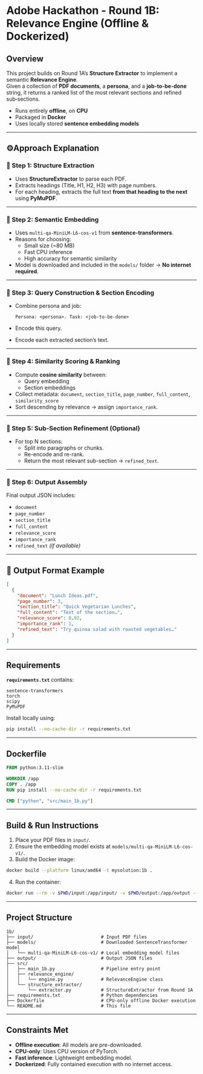 # Adobe Hackathon - Round 1B: Relevance Engine (Offline & Dockerized)

## Overview

This project builds on Round 1A’s **Structure Extractor** to implement a semantic **Relevance Engine**.  
Given a collection of **PDF documents**, a **persona**, and a **job-to-be-done** string, it returns a ranked list of the most relevant sections and refined sub‑sections.

- Runs entirely **offline**, on **CPU**
- Packaged in **Docker**
- Uses locally stored **sentence embedding models**

---

## ⚙Approach Explanation

### 🔹 Step 1: Structure Extraction

- Uses **StructureExtractor** to parse each PDF.
- Extracts headings (Title, H1, H2, H3) with page numbers.
- For each heading, extracts the full text **from that heading to the next** using **PyMuPDF**.

---

### 🔹 Step 2: Semantic Embedding

- Uses `multi-qa-MiniLM-L6-cos-v1` from **sentence-transformers**.
- Reasons for choosing:
  - Small size (~80 MB)
  - Fast CPU inference
  - High accuracy for semantic similarity
- Model is downloaded and included in the `models/` folder → **No internet required**.

---

### 🔹 Step 3: Query Construction & Section Encoding

- Combine persona and job:
  
  ```
  Persona: <persona>. Task: <job-to-be-done>
  ```
- Encode this query.
- Encode each extracted section’s text.

---

### 🔹 Step 4: Similarity Scoring & Ranking

- Compute **cosine similarity** between:
  - Query embedding
  - Section embeddings
- Collect metadata: `document`, `section_title`, `page_number`, `full_content`, `similarity_score`
- Sort descending by relevance → assign `importance_rank`.

---

### 🔹 Step 5: Sub‑Section Refinement (Optional)

- For top N sections:
  - Split into paragraphs or chunks.
  - Re-encode and re-rank.
  - Return the most relevant sub-section → `refined_text`.

---

### 🔹 Step 6: Output Assembly

Final output JSON includes:

- `document`
- `page_number`
- `section_title`
- `full_content`
- `relevance_score`
- `importance_rank`
- `refined_text` *(if available)*

---

## 🧾 Output Format Example

```json
[
  {
    "document": "Lunch Ideas.pdf",
    "page_number": 3,
    "section_title": "Quick Vegetarian Lunches",
    "full_content": "Text of the section…",
    "relevance_score": 0.92,
    "importance_rank": 1,
    "refined_text": "Try quinoa salad with roasted vegetables…"
  }
]
```

---

## Requirements

**`requirements.txt`** contains:

```
sentence-transformers
torch
scipy
PyMuPDF
```

Install locally using:

```bash
pip install --no-cache-dir -r requirements.txt
```

---

## Dockerfile

```dockerfile
FROM python:3.11-slim

WORKDIR /app
COPY . /app
RUN pip install --no-cache-dir -r requirements.txt

CMD ["python", "src/main_1b.py"]
```

---

## Build & Run Instructions

1. Place your PDF files in `input/`.
2. Ensure the embedding model exists at `models/multi-qa-MiniLM-L6-cos-v1/`.
3. Build the Docker image:

```bash
docker build --platform linux/amd64 -t mysolution:1b .
```

4. Run the container:

```bash
docker run --rm -v $PWD/input:/app/input/ -v $PWD/output:/app/output --network none mysolution:1b
```

---
##  Project Structure

```
1b/
├── input/                         # Input PDF files
├── models/                        # Downloaded SentenceTransformer model
│   └── multi-qa-MiniLM-L6-cos-v1/ # Local embedding model files
├── output/                        # Output JSON files
├── src/
│   ├── main_1b.py                 # Pipeline entry point
│   ├── relevance_engine/
│   │   └── engine.py              # RelevanceEngine class
│   └── structure_extractor/
│       └── extractor.py           # StructureExtractor from Round 1A
├── requirements.txt               # Python dependencies
├── Dockerfile                     # CPU-only offline Docker execution
└── README.md                      # This file
```

---
## Constraints Met

- **Offline execution**: All models are pre-downloaded.
- **CPU-only**: Uses CPU version of PyTorch.
- **Fast inference**: Lightweight embedding model.
- **Dockerized**: Fully contained execution with no internet access.
